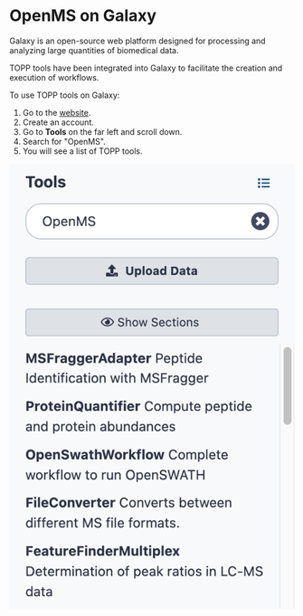 OpenMS on Galaxy
================

Galaxy is an open-source web platform designed for processing and analyzing large quantities of biomedical data.

TOPP tools have been integrated into Galaxy to facilitate the creation and execution of workflows.

To use TOPP tools on Galaxy:

1. Go to the [website](usegalaxy.org.au).
2. Create an account.
3. Go to **Tools** on the far left and scroll down.
4. Search for "OpenMS".
5. You will see a list of TOPP tools.

  ![topp tool list](../images/run-workflows-with-openms-tools/galaxy/topp-tool-list.png)
